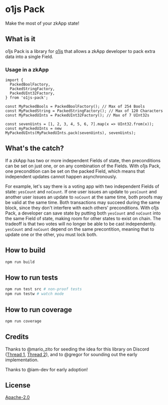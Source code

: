 # o1js Pack

Make the most of your zkApp state!

## What is it

o1js Pack is a library for [o1js](https://github.com/o1-labs/o1js/) that allows a zkApp developer to pack extra data into a single Field.

### Usage in a zkApp

```
import {
  PackedBoolFactory,
  PackedStringFactory,
  PackedUInt32Factory,
} from 'o1js-pack';

const MyPackedBools = PackedBoolFactory(); // Max of 254 Bools
const MyPackedString = PackedStringFactory(); // Max of 120 Characters
const MyPackedUInts = PackedUInt32Factory(); // Max of 7 UInt32s

const sevenUints = [1, 2, 3, 4, 5, 6, 7].map(x => UInt32.from(x));
const myPackedUInts = new MyPackedUInts(MyPackedUInts.pack(sevenUints), sevenUints);
```

## What's the catch?

If a zkApp has two or more independent Fields of state, then preconditions can be set on just one, or on any combination of the Fields. With o1js Pack, one precondition can be set on the packed Field, which means that independent updates cannot happen asynchronously.

For example, let's say there is a voting app with two independent Fields of state: `yesCount` and `noCount`. If one user issues an update to `yesCount` and another user issues an update to `noCount` at the same time, both proofs may be valid at the same time. Both transactions may succeed during the same block, since they don't interfere with each others' preconditions. With o1js Pack, a developer can save state by putting both `yesCount` and `noCount` into the same Field of state, making room for other states to exist on chain. The tradeoff is that two votes will no longer be able to be cast independently. `yesCount` and `noCount` depend on the same precontition, meaning that to update one or the other, you must lock both.

## How to build

```sh
npm run build
```

## How to run tests

```sh
npm run test src # non-proof tests
npm run testw # watch mode
```

## How to run coverage

```sh
npm run coverage
```

## Credits

Thanks to @mario_zito for seeding the idea for this library on Discord ([Thread 1](https://discord.com/channels/484437221055922177/1128509274465779822), [Thread 2](https://discord.com/channels/484437221055922177/1128501705173106698)), and to @gregor for sounding out the early implementation.

Thanks to @iam-dev for early adoption!

## License

[Apache-2.0](LICENSE)
